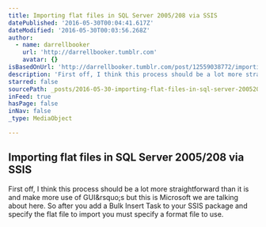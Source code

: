 ```yaml
---
title: Importing flat files in SQL Server 2005/208 via SSIS
datePublished: '2016-05-30T00:04:41.617Z'
dateModified: '2016-05-30T00:03:56.268Z'
author:
  - name: darrellbooker
    url: 'http://darrellbooker.tumblr.com'
    avatar: {}
isBasedOnUrl: 'http://darrellbooker.tumblr.com/post/12559038772/importing-flat-files-in-sql-server-2005208-via'
description: 'First off, I think this process should be a lot more straightforward than it is and make more use of GUI&rsquo;s but this is Microsoft we are talking about here. So after you add a Bulk Insert Task to your SSIS package and specify the flat file to import you must specify a format file to use.'
starred: false
sourcePath: _posts/2016-05-30-importing-flat-files-in-sql-server-2005208-via-ssis.md
inFeed: true
hasPage: false
inNav: false
_type: MediaObject

---
```

<article style=""><h1>Importing flat files in SQL Server 2005/208 via SSIS</h1><p>First off, I think this process should be a lot more straightforward than it is and make more use of GUI&amp;rsquo;s but this is Microsoft we are talking about here. So after you add a Bulk Insert Task to your SSIS package and specify the flat file to import you must specify a format file to use.</p></article>
